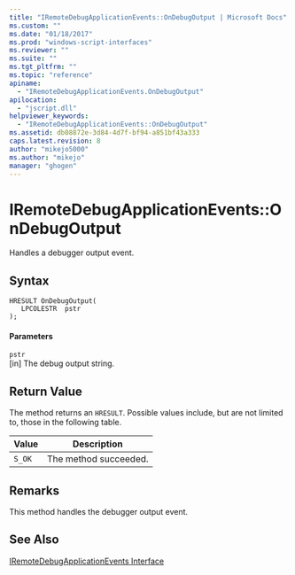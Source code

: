 ```yaml
---
title: "IRemoteDebugApplicationEvents::OnDebugOutput | Microsoft Docs"
ms.custom: ""
ms.date: "01/18/2017"
ms.prod: "windows-script-interfaces"
ms.reviewer: ""
ms.suite: ""
ms.tgt_pltfrm: ""
ms.topic: "reference"
apiname: 
  - "IRemoteDebugApplicationEvents.OnDebugOutput"
apilocation: 
  - "jscript.dll"
helpviewer_keywords: 
  - "IRemoteDebugApplicationEvents::OnDebugOutput"
ms.assetid: db08872e-3d84-4d7f-bf94-a851bf43a333
caps.latest.revision: 8
author: "mikejo5000"
ms.author: "mikejo"
manager: "ghogen"
---
```

# IRemoteDebugApplicationEvents::OnDebugOutput
Handles a debugger output event.  
  
## Syntax  
  
```  
HRESULT OnDebugOutput(  
   LPCOLESTR  pstr  
);  
```  
  
#### Parameters  
 `pstr`  
 [in] The debug output string.  
  
## Return Value  
 The method returns an `HRESULT`. Possible values include, but are not limited to, those in the following table.  
  
|Value|Description|  
|-----------|-----------------|  
|`S_OK`|The method succeeded.|  
  
## Remarks  
 This method handles the debugger output event.  
  
## See Also  
 [IRemoteDebugApplicationEvents Interface](../../winscript/reference/iremotedebugapplicationevents-interface.md)